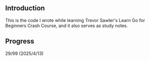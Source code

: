 ## Introduction

This is the code I wrote while learning Trevor Sawler's Learn Go for Beginners Crash Course, and it also serves as study notes.

## Progress

29/99 (2025/4/13)
